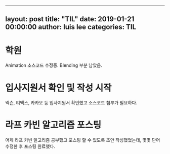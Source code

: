 
---
layout: post
title: "TIL"
date: 2019-01-21 00:00:00
author: luis lee
categories: TIL
---

# 학원

Animation 소스코드 수정중.
Blending 부분 남았음.

# 입사지원서 확인 및 작성 시작

넥슨, 티맥스, 카카오 등 입사지원서 확인했고 소스코드 첨부가 필요하다.

# 라프 카빈 알고리즘 포스팅 

어제 라프 카빈 알고리즘 공부했고 포스팅 할 수 있도록 초안 작성했었는데,
몇몇 단어 수정한 후 포스팅 완료했다.
